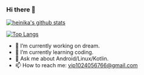 ### Hi there 👋

[![heinika's github stats](https://github-readme-stats.vercel.app/api?username=heinika&theme=dark)](https://github.com/heinika/github-readme-stats)

[![Top Langs](https://github-readme-stats.vercel.app/api/top-langs/?username=heinika&layout=compact)](https://github.com/heinika/github-readme-stats)

- 🔭 I’m currently working on dream.
- 🌱 I’m currently learning coding.
- 💬 Ask me about Android/Linux/Kotlin.
- 📫 How to reach me: vip1024056766@gmail.com

<!--
**heinika/heinika** is a ✨ _special_ ✨ repository because its `README.md` (this file) appears on your GitHub profile.

[![heinika's github stats](https://github-readme-stats.vercel.app/api?username=heinika)](https://github.com/heinika/github-readme-stats)

- 🔭 I’m currently working on dream.
- 🌱 I’m currently learning coding.
- 👯 I’m looking to collaborate on Internet.
- 🤔 I’m looking for help with StackOverFlow
- 💬 Ask me about Android.
- 📫 How to reach me: vip1024056766@gmail.com
- 😄 Pronouns: work for what your want.
- ⚡ Fun fact: It's easy.
-->
